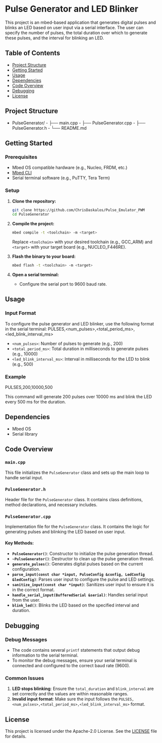 # Pulse Generator and LED Blinker

This project is an mbed-based application that generates digital pulses and blinks an LED based on user input via a serial interface. The user can specify the number of pulses, the total duration over which to generate these pulses, and the interval for blinking an LED.

## Table of Contents
- [Project Structure](#project-structure)
- [Getting Started](#getting-started)
- [Usage](#usage)
- [Dependencies](#dependencies)
- [Code Overview](#code-overview)
- [Debugging](#debugging)
- [License](#license)

## Project Structure
-  PulseGenerator/
            -    ├── main.cpp
            -    ├── PulseGenerator.cpp
            -    ├── PulseGenerator.h
            -    └── README.md


## Getting Started

### Prerequisites
- Mbed OS compatible hardware (e.g., Nucleo, FRDM, etc.)
- [Mbed CLI](https://os.mbed.com/docs/mbed-os/v6.15/build-tools/mbed-cli.html)
- Serial terminal software (e.g., PuTTY, Tera Term)

### Setup
1. **Clone the repository:**
    ```sh
    git clone https://github.com/ChrisDaskalos/Pulse_Emulator_PWM
    cd PulseGenerator
    ```

2. **Compile the project:**
    ```sh
    mbed compile -t <toolchain> -m <target>
    ```
    Replace `<toolchain>` with your desired toolchain (e.g., GCC_ARM) and `<target>` with your target board (e.g., NUCLEO_F446RE).

3. **Flash the binary to your board:**
    ```sh
    mbed flash -t <toolchain> -m <target>
    ```

4. **Open a serial terminal:**
    - Configure the serial port to 9600 baud rate.

## Usage

### Input Format
To configure the pulse generator and LED blinker, use the following format in the serial terminal:
PULSES,<num_pulses>,<total_period_ms>,<led_blink_interval_ms>

- `<num_pulses>`: Number of pulses to generate (e.g., 200)
- `<total_period_ms>`: Total duration in milliseconds to generate pulses (e.g., 10000)
- `<led_blink_interval_ms>`: Interval in milliseconds for the LED to blink (e.g., 500)

### Example
PULSES,200,10000,500

This command will generate 200 pulses over 10000 ms and blink the LED every 500 ms for the duration.

## Dependencies
- Mbed OS
- Serial library

## Code Overview

### `main.cpp`
This file initializes the `PulseGenerator` class and sets up the main loop to handle serial input.

### `PulseGenerator.h`
Header file for the `PulseGenerator` class. It contains class definitions, method declarations, and necessary includes.

### `PulseGenerator.cpp`
Implementation file for the `PulseGenerator` class. It contains the logic for generating pulses and blinking the LED based on user input.

#### Key Methods:
- **`PulseGenerator()`**: Constructor to initialize the pulse generation thread.
- **`~PulseGenerator()`**: Destructor to clean up the pulse generation thread.
- **`generate_pulses()`**: Generates digital pulses based on the current configuration.
- **`parse_input(const char *input, PulseConfig &config, LedConfig &ledConfig)`**: Parses user input to configure the pulse and LED settings.
- **`sanitize_input(const char *input)`**: Sanitizes user input to ensure it is in the correct format.
- **`handle_serial_input(BufferedSerial &serial)`**: Handles serial input from the user.
- **`blink_led()`**: Blinks the LED based on the specified interval and duration.

## Debugging

### Debug Messages
- The code contains several `printf` statements that output debug information to the serial terminal.
- To monitor the debug messages, ensure your serial terminal is connected and configured to the correct baud rate (9600).

### Common Issues
1. **LED stops blinking**: Ensure the `total_duration` and `blink_interval` are set correctly and the values are within reasonable ranges.
2. **Invalid input format**: Make sure the input follows the `PULSES,<num_pulses>,<total_period_ms>,<led_blink_interval_ms>` format.

## License
This project is licensed under the Apache-2.0 License. See the [LICENSE](LICENSE) file for details.
